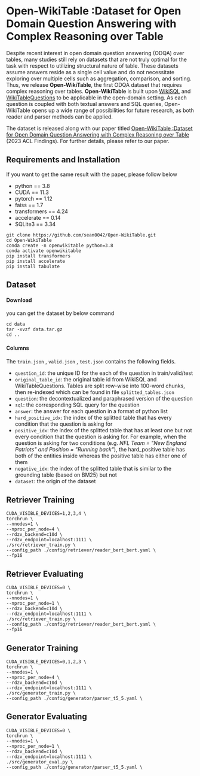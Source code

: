 # Open-WikiTable :Dataset for Open Domain Question Answering with Complex Reasoning over Table

Despite recent interest in open domain question answering (ODQA) over tables, many studies still rely on datasets that are not truly optimal for the task with respect to utilizing structural nature of table. These datasets assume answers reside as a single cell value and do not necessitate exploring over multiple cells such as aggregation, comparison, and sorting. Thus, we release **Open-WikiTable**, the first ODQA dataset that requires complex reasoning over tables. **Open-WikiTable** is built upon [WikiSQL](https://github.com/salesforce/WikiSQL) and [WikiTableQuestions](https://github.com/ppasupat/WikiTableQuestions) to be applicable in the open-domain setting. As each question is coupled with both textual answers and SQL queries, Open-WikiTable opens up a wide range of possibilities for future research, as both reader and parser methods can be applied. 

The dataset is released along with our paper titled [Open-WikiTable :Dataset for Open Domain Question Answering with Complex Reasoning over Table](https://arxiv.org/abs/2305.07288) (2023 ACL Findings). For further details, please refer to our paper.



## Requirements and Installation
If you want to get the same result with the paper, please follow below 


- python == 3.8
- CUDA == 11.3
- pytorch == 1.12
- faiss == 1.7
- transformers == 4.24
- accelerate == 0.14
- SQLite3 == 3.34

```
git clone https://github.com/sean0042/Open-WikiTable.git
cd Open-WikiTable
conda create -n openwikitable python=3.8
conda activate openwikitable
pip install transformers
pip install accelerate
pip install tabulate
```

## Dataset

#### Download
you can get the dataset by below command

```
cd data
tar -xvzf data.tar.gz
cd ..

```

#### Columns

The `train.json` , `valid.json` , `test.json` contains the following fields.

- `question_id`: the unique ID for the each of the question in train/valid/test
- `original_table_id`: the original table id from WikiSQL and WikiTableQuestions. Tables are split row-wise into 100-word chunks, then re-indexed which can be found in file `splitted_tables.json`
- `question`: the decontextualized and paraphrased version of the question
- `sql`: the corresponding SQL query for the question 
- `answer`: the answer for each question in a format of python list
- `hard_positive_idx`: the index of the splitted table that has every condition that the question is asking for 
- `positive_idx`: the index of the splitted table that has at least one but not every condition that the question is asking for. For example, when the question is asking for two conditions (e.g. *NFL Team = "New England Patriots" and Position = "Running back"*), the hard_positive table has both of the entities inside whereas the positive table has either one of them
- `negative_idx`: the index of the splitted table that is similar to the grounding table (based on BM25) but not
- `dataset`: the origin of the dataset

## Retriever Training
```
CUDA_VISIBLE_DEVICES=1,2,3,4 \
torchrun \
--nnodes=1 \
--nproc_per_node=4 \
--rdzv_backend=c10d \
--rdzv_endpoint=localhost:1111 \
./src/retriever_train.py \
--config_path ./config/retriever/reader_bert_bert.yaml \
--fp16
```

## Retriever Evaluating
```
CUDA_VISIBLE_DEVICES=0 \
torchrun \
--nnodes=1 \
--nproc_per_node=1 \
--rdzv_backend=c10d \
--rdzv_endpoint=localhost:1111 \
./src/retriever_train.py \
--config_path ./config/retriever/reader_bert_bert.yaml \
--fp16
```

## Generator Training
```
CUDA_VISIBLE_DEVICES=0,1,2,3 \
torchrun \
--nnodes=1 \
--nproc_per_node=4 \
--rdzv_backend=c10d \
--rdzv_endpoint=localhost:1111 \
./src/generator_train.py \
--config_path ./config/generator/parser_t5_5.yaml \
```

## Generator Evaluating
```
CUDA_VISIBLE_DEVICES=0 \
torchrun \
--nnodes=1 \
--nproc_per_node=1 \
--rdzv_backend=c10d \
--rdzv_endpoint=localhost:1111 \
./src/generator_eval.py \
--config_path ./config/generator/parser_t5_5.yaml \
```